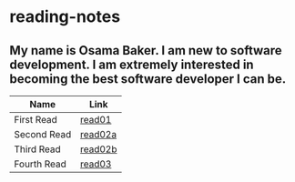 # reading-notes

## My name is Osama Baker. I am new to software development. I am extremely interested in becoming the best software developer I can be.



   Name      |  Link
------------ | -------------
First Read   | [read01](./Reads/read01.md)
Second Read  | [read02a](./Reads/read02a.md)
Third Read   | [read02b](./Reads/read02b.md)
Fourth Read  | [read03](./Reads/read03.md)